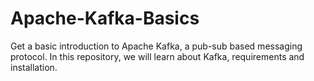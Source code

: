 # Apache-Kafka-Basics
Get a basic introduction to Apache Kafka, a pub-sub based messaging protocol. In this repository, we will learn about Kafka, requirements and installation. 
